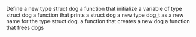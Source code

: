 Define a new type struct dog
a function that initialize a variable of type struct dog
a function that prints a struct dog
a new type dog\_t as a new name for the type struct dog.
a function that creates a new dog
a function that frees dogs
